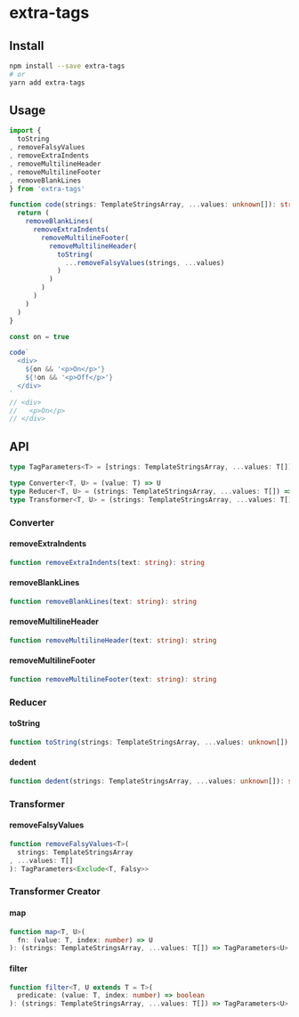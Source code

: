 # extra-tags

## Install

```sh
npm install --save extra-tags
# or
yarn add extra-tags
```

## Usage

```ts
import {
  toString
, removeFalsyValues
, removeExtraIndents
, removeMultilineHeader
, removeMultilineFooter
, removeBlankLines
} from 'extra-tags'

function code(strings: TemplateStringsArray, ...values: unknown[]): string {
  return (
    removeBlankLines(
      removeExtraIndents(
        removeMultilineFooter(
          removeMultilineHeader(
            toString(
              ...removeFalsyValues(strings, ...values)
            )
          )
        )
      )
    )
  )
}

const on = true

code`
  <div>
    ${on && '<p>On</p>'}
    ${!on && '<p>Off</p>'}
  </div>
`
// <div>
//   <p>On</p>
// </div>
```

## API

```ts
type TagParameters<T> = [strings: TemplateStringsArray, ...values: T[]]

type Converter<T, U> = (value: T) => U
type Reducer<T, U> = (strings: TemplateStringsArray, ...values: T[]) => U
type Transformer<T, U> = (strings: TemplateStringsArray, ...values: T[]) => TagParameters<U>
```

### Converter

#### removeExtraIndents

```ts
function removeExtraIndents(text: string): string
```

#### removeBlankLines

```ts
function removeBlankLines(text: string): string
```

#### removeMultilineHeader

```ts
function removeMultilineHeader(text: string): string
```

#### removeMultilineFooter

```ts
function removeMultilineFooter(text: string): string
```

### Reducer

#### toString

```ts
function toString(strings: TemplateStringsArray, ...values: unknown[]): string
```

#### dedent

```ts
function dedent(strings: TemplateStringsArray, ...values: unknown[]): string
```

### Transformer

#### removeFalsyValues

```ts
function removeFalsyValues<T>(
  strings: TemplateStringsArray
, ...values: T[]
): TagParameters<Exclude<T, Falsy>>
```

### Transformer Creator

#### map

```ts
function map<T, U>(
  fn: (value: T, index: number) => U
): (strings: TemplateStringsArray, ...values: T[]) => TagParameters<U>
```

#### filter

```ts
function filter<T, U extends T = T>(
  predicate: (value: T, index: number) => boolean
): (strings: TemplateStringsArray, ...values: T[]) => TagParameters<U>
```
